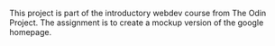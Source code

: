 This project is part of the introductory webdev course from The Odin Project. The assignment is to create a mockup version of the google homepage.